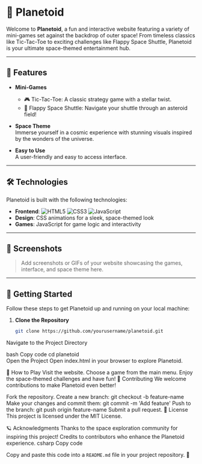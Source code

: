 # 🌌 Planetoid  

Welcome to **Planetoid**, a fun and interactive website featuring a variety of mini-games set against the backdrop of outer space! From timeless classics like Tic-Tac-Toe to exciting challenges like Flappy Space Shuttle, Planetoid is your ultimate space-themed entertainment hub.  

---

## 🚀 Features  

- **Mini-Games**  
  - 🎮 Tic-Tac-Toe: A classic strategy game with a stellar twist.  
  - 🚀 Flappy Space Shuttle: Navigate your shuttle through an asteroid field!  

- **Space Theme**  
  Immerse yourself in a cosmic experience with stunning visuals inspired by the wonders of the universe.  

- **Easy to Use**  
  A user-friendly and easy to access interface.
  
---

## 🛠️ Technologies  

Planetoid is built with the following technologies:  
- **Frontend**: ![HTML5](https://img.shields.io/badge/HTML5-E34F26?style=flat&logo=html5&logoColor=white)  ![CSS3](https://img.shields.io/badge/CSS3-1572B6?style=flat&logo=css3&logoColor=white) ![JavaScript](https://img.shields.io/badge/JavaScript-323330?style=flat&logo=javascript&logoColor=F7DF1E)
- **Design**: CSS animations for a sleek, space-themed look  
- **Games**: JavaScript for game logic and interactivity  

---

## 📸 Screenshots  

> Add screenshots or GIFs of your website showcasing the games, interface, and space theme here.  

---

## 🌟 Getting Started  

Follow these steps to get Planetoid up and running on your local machine:  

1. **Clone the Repository**  
   ```bash  
   git clone https://github.com/yourusername/planetoid.git  
Navigate to the Project Directory

bash
Copy code
cd planetoid  
Open the Project
Open index.html in your browser to explore Planetoid.

🌌 How to Play
Visit the website.
Choose a game from the main menu.
Enjoy the space-themed challenges and have fun!
🤝 Contributing
We welcome contributions to make Planetoid even better!

Fork the repository.
Create a new branch: git checkout -b feature-name
Make your changes and commit them: git commit -m 'Add feature'
Push to the branch: git push origin feature-name
Submit a pull request.
📜 License
This project is licensed under the MIT License.

🪐 Acknowledgments
Thanks to the space exploration community for inspiring this project!
Credits to contributors who enhance the Planetoid experience.
csharp
Copy code

Copy and paste this code into a `README.md` file in your project repository. 🚀
